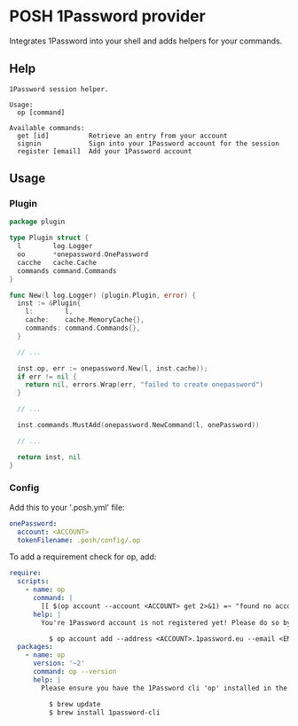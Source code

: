 # POSH 1Password provider

Integrates 1Password into your shell and adds helpers for your commands.

## Help

```
1Password session helper.

Usage:
  op [command]

Available commands:
  get [id]          Retrieve an entry from your account
  signin            Sign into your 1Password account for the session
  register [email]  Add your 1Password account
```

## Usage

### Plugin

```go
package plugin

type Plugin struct {
  l        log.Logger
  oo       *onepassword.OnePassword
  cacche   cache.Cache
  commands command.Commands
}

func New(l log.Logger) (plugin.Plugin, error) {
  inst := &Plugin{
    l:        l,
    cache:    cache.MemoryCache{},
    commands: command.Commands{},
  }

  // ...

  inst.op, err := onepassword.New(l, inst.cache));
  if err != nil {
    return nil, errors.Wrap(err, "failed to create onepassword")
  }

  // ...

  inst.commands.MustAdd(onepassword.NewCommand(l, onePassword))

  // ...

  return inst, nil
}
```

### Config

Add this to your '.posh.yml' file:

```yaml
onePassword:
  account: <ACCOUNT>
  tokenFilename: .posh/config/.op
```

To add a requirement check for op, add:

```yaml
require:
  scripts:
    - name: op
      command: |
        [[ $(op account --account <ACCOUNT> get 2>&1) =~ "found no account" ]] && exit 1 || exit 0
      help: |
        You're 1Password account is not registered yet! Please do so by running:

          $ op account add --address <ACCOUNT>.1password.eu --email <EMAIL>
  packages:
    - name: op
      version: '~2'
      command: op --version
      help: |
        Please ensure you have the 1Password cli 'op' installed in the required version: %s!

          $ brew update
          $ brew install 1password-cli
```

